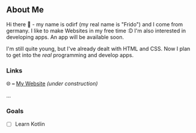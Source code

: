 ## About Me

Hi there 👋 - my name is odirf (my real name is "Frido") and I come from germany.
I like to make Websites in my free time :D
I'm also interested in developing apps. An app will be available soon.

I'm still quite young, but I've already dealt with HTML and CSS.
Now I plan to get into the *real* programming and develop apps.

### Links

🌐 **–** [My Website][website] *(under construction)*


...

### Goals
- [ ] Learn Kotlin


[website]: https://odirf.de/
